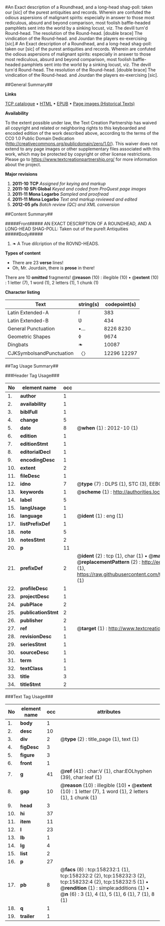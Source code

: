 #An Exact description of a Roundhead, and a long-head shag-poll: taken our [sic] of the purest antiquities and records. Wherein are confuted the odious aspersions of malignant spirits: especially in answer to those most rediculous, absurd and beyond comparison, most foolish baffle-headed pamphlets sent into the world by a sinking locust, viz. The devill turn'd Round-head. The resolution of the Round-head. [double brace] The vindication of the Round-head. and Jourdan the players ex-exercising [sic].#
An Exact description of a Roundhead, and a long-head shag-poll: taken our [sic] of the purest antiquities and records. Wherein are confuted the odious aspersions of malignant spirits: especially in answer to those most rediculous, absurd and beyond comparison, most foolish baffle-headed pamphlets sent into the world by a sinking locust, viz. The devill turn'd Round-head. The resolution of the Round-head. [double brace] The vindication of the Round-head. and Jourdan the players ex-exercising [sic].

##General Summary##

**Links**

[TCP catalogue](http://www.ota.ox.ac.uk/tcp/)  • 
[HTML](http://tei.it.ox.ac.uk/tcp/Texts-HTML/free/A84/A84197.html)  • 
[EPUB](http://tei.it.ox.ac.uk/tcp/Texts-EPUB/free/A84/A84197.epub) • 
[Page images (Historical Texts)](https://historicaltexts.jisc.ac.uk/eebo-99867393e)

**Availability**

To the extent possible under law, the Text Creation Partnership has waived all copyright and related or neighboring rights to this keyboarded and encoded edition of the work described above, according to the terms of the CC0 1.0 Public Domain Dedication (http://creativecommons.org/publicdomain/zero/1.0/). This waiver does not extend to any page images or other supplementary files associated with this work, which may be protected by copyright or other license restrictions. Please go to https://www.textcreationpartnership.org/ for more information about the project.

**Major revisions**

1. __2011-10__ __TCP__ *Assigned for keying and markup*
1. __2011-10__ __SPi Global__ *Keyed and coded from ProQuest page images*
1. __2011-11__ __Mona Logarbo__ *Sampled and proofread*
1. __2011-11__ __Mona Logarbo__ *Text and markup reviewed and edited*
1. __2012-05__ __pfs__ *Batch review (QC) and XML conversion*

##Content Summary##

#####Front#####
AN EXACT DESCRIPTION OF A ROUNDHEAD, AND A LONG-HEAD SHAG-POLL: Taken out of the pureſt Antiquities 
#####Body#####

1. ❧ A True diſcription of the ROVND-HEADS.

**Types of content**

  * There are 23 **verse** lines!
  * Oh, Mr. Jourdain, there is **prose** in there!

There are 10 **omitted** fragments! 
 @__reason__ (10) : illegible (10)  •  @__extent__ (10) : 1 letter (7), 1 word (1), 2 letters (1), 1 chunk (1)

**Character listing**


|Text|string(s)|codepoint(s)|
|---|---|---|
|Latin Extended-A|ſ|383|
|Latin Extended-B|Ʋ|434|
|General Punctuation|•…|8226 8230|
|Geometric Shapes|◊|9674|
|Dingbats|❧|10087|
|CJKSymbolsandPunctuation|〈〉|12296 12297|

##Tag Usage Summary##

###Header Tag Usage###

|No|element name|occ|attributes|
|---|---|---|---|
|1.|__author__|1||
|2.|__availability__|1||
|3.|__biblFull__|1||
|4.|__change__|5||
|5.|__date__|8| @__when__ (1) : 2012-10 (1)|
|6.|__edition__|1||
|7.|__editionStmt__|1||
|8.|__editorialDecl__|1||
|9.|__encodingDesc__|1||
|10.|__extent__|2||
|11.|__fileDesc__|1||
|12.|__idno__|7| @__type__ (7) : DLPS (1), STC (3), EEBO-CITATION (1), PROQUEST (1), VID (1)|
|13.|__keywords__|1| @__scheme__ (1) : http://authorities.loc.gov/ (1)|
|14.|__label__|5||
|15.|__langUsage__|1||
|16.|__language__|1| @__ident__ (1) : eng (1)|
|17.|__listPrefixDef__|1||
|18.|__note__|5||
|19.|__notesStmt__|2||
|20.|__p__|11||
|21.|__prefixDef__|2| @__ident__ (2) : tcp (1), char (1)  •  @__matchPattern__ (2) : ([0-9\-]+):([0-9IVX]+) (1), (.+) (1)  •  @__replacementPattern__ (2) : http://eebo.chadwyck.com/downloadtiff?vid=$1&page=$2 (1), https://raw.githubusercontent.com/textcreationpartnership/Texts/master/tcpchars.xml#$1 (1)|
|22.|__profileDesc__|1||
|23.|__projectDesc__|1||
|24.|__pubPlace__|2||
|25.|__publicationStmt__|2||
|26.|__publisher__|2||
|27.|__ref__|1| @__target__ (1) : http://www.textcreationpartnership.org/docs/. (1)|
|28.|__revisionDesc__|1||
|29.|__seriesStmt__|1||
|30.|__sourceDesc__|1||
|31.|__term__|1||
|32.|__textClass__|1||
|33.|__title__|3||
|34.|__titleStmt__|2||


###Text Tag Usage###

|No|element name|occ|attributes|
|---|---|---|---|
|1.|__body__|1||
|2.|__desc__|10||
|3.|__div__|2| @__type__ (2) : title_page (1), text (1)|
|4.|__figDesc__|3||
|5.|__figure__|3||
|6.|__front__|1||
|7.|__g__|41| @__ref__ (41) : char:V (1), char:EOLhyphen (39), char:leaf (1)|
|8.|__gap__|10| @__reason__ (10) : illegible (10)  •  @__extent__ (10) : 1 letter (7), 1 word (1), 2 letters (1), 1 chunk (1)|
|9.|__head__|3||
|10.|__hi__|37||
|11.|__item__|11||
|12.|__l__|23||
|13.|__lb__|1||
|14.|__lg__|4||
|15.|__list__|2||
|16.|__p__|27||
|17.|__pb__|8| @__facs__ (8) : tcp:158232:1 (1), tcp:158232:2 (2), tcp:158232:3 (2), tcp:158232:4 (2), tcp:158232:5 (1)  •  @__rendition__ (1) : simple:additions (1)  •  @__n__ (6) : 3 (1), 4 (1), 5 (1), 6 (1), 7 (1), 8 (1)|
|18.|__q__|1||
|19.|__trailer__|1||
